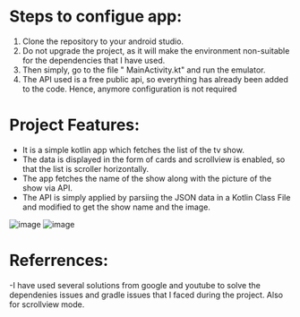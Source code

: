# Steps to configue app:

1. Clone the repository to your android studio.
2. Do not upgrade the project, as it will make the environment non-suitable for the dependencies that I have used.
3. Then simply, go to the file " MainActivity.kt" and run the emulator.
4. The API used is a free public api, so everything has already been added to the code. Hence, anymore configuration is not required

# Project Features:

- It is a simple kotlin app which fetches the list of the tv show.
- The data is displayed in the form of cards and scrollview is enabled, so that the list is scroller horizontally.
- The app fetches the name of the show along with the picture of the show via API.
- The API is simply applied by parsiing the JSON data in a Kotlin Class File and modified to get the show name and the image.

![image](https://user-images.githubusercontent.com/74698779/226464183-7329bb3e-5666-46f4-8eb8-f5b8d40d4287.png)
![image](https://user-images.githubusercontent.com/74698779/226464319-92a53540-82cf-4276-9dec-5fc8db8f1664.png)

# Referrences:

-I have used several solutions from google and youtube to solve the dependenies issues and gradle issues that I faced during the project. Also for scrollview mode.
